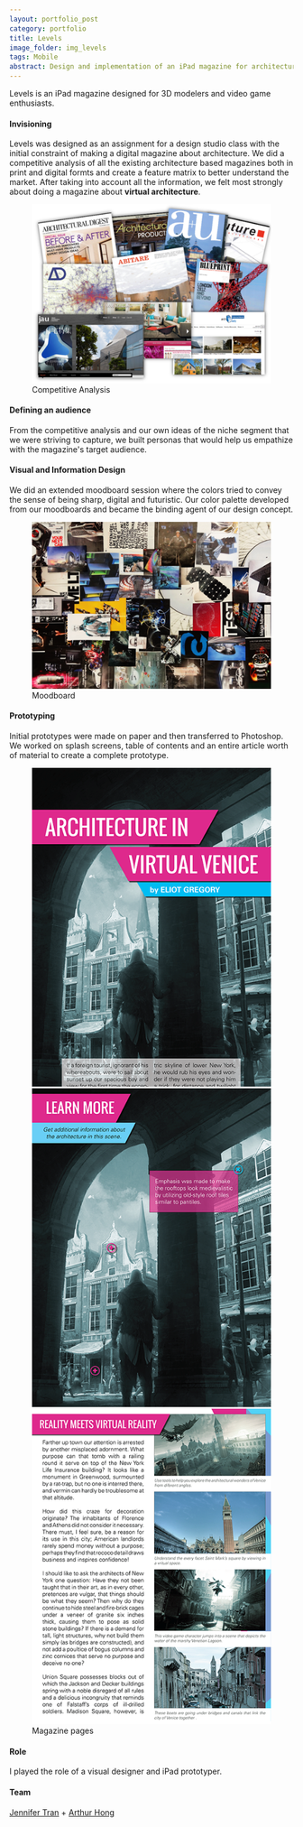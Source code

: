 ```yaml
---
layout: portfolio_post
category: portfolio
title: Levels
image_folder: img_levels
tags: Mobile
abstract: Design and implementation of an iPad magazine for architecture in video games
---
```


Levels is an iPad magazine designed for 3D modelers and video game enthusiasts.

<h4>Invisioning</h4>

Levels was designed as an assignment for a design studio class with the initial constraint of making a digital magazine about architecture. We did a competitive analysis of all the existing architecture based magazines both in print and digital formts and create a feature matrix to better understand the market. After taking into account all the information, we felt most strongly about doing a magazine about **virtual architecture**.

<figure class="post-image">
	<img src="/img/img_levels/ca.png"></img>
	<figcaption>Competitive Analysis</figcaption>
</figure>

<h4>Defining an audience</h4>

From the competitive analysis and our own ideas of the niche segment that we were striving to capture, we built personas that would help us empathize with the magazine's target audience.

<h4>Visual and Information Design</h4>

We did an extended moodboard session where the colors tried to convey the sense of being sharp, digital and futuristic. Our color palette developed from our moodboards and became the binding agent of our design concept.

<figure class="post-image">
	<img src="/img/img_levels/moodboard.png"></img>
	<figcaption>Moodboard</figcaption>
</figure>

<h4>Prototyping</h4>

Initial prototypes were made on paper and then transferred to Photoshop. We worked on splash screens, table of contents and an entire article worth of material to create a complete prototype.

<figure class="post-image-thumbnails">
	<img src="/img/img_levels/layout1.png" class="post-thumbnail img-polaroid"></img>
	<img src="/img/img_levels/layout2.png" class="post-thumbnail img-polaroid"></img>
	<img src="/img/img_levels/layout3.png" class="post-thumbnail img-polaroid"></img>
	<figcaption>Magazine pages</figcaption>
</figure>

<h4>Role</h4>

I played the role of a visual designer and iPad prototyper.

<h4>Team</h4>

[Jennifer Tran](http://jntran.com/) + [Arthur Hong](www.linkedin.com/in/hongarthur/)